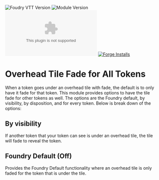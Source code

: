 ![Foudry VTT Version](https://img.shields.io/badge/FoundryVTT%20Version-0.8.9-orange) ![Module Version](https://img.shields.io/github/v/release/cdverrett94/FVTT-overhead-tile-fade-for-all-tokens?color=red) ![Latest Release Download Count](https://img.shields.io/github/downloads/cdverrett94/FVTT-overhead-tile-fade-for-all-tokens/latest/package.zip?color=purple&label=Latest%20Downloads)   [![Forge Installs](https://img.shields.io/badge/dynamic/json?label=Forge%20Installs&query=package.installs&suffix=%25&url=https%3A%2F%2Fforge-vtt.com%2Fapi%2Fbazaar%2Fpackage%2Foverhead-tile-fade-for-all-tokens&colorB=4aa94a)](https://forge-vtt.com/bazaar#package=overhead-tile-fade-for-all-tokens) 

# Overhead Tile Fade for All Tokens
When a token goes under an overhead tile with fade, the default is to only have it fade for that token. This module provides options to have the tile fade for other tokens as well. The options are the Foundry default, by visibility, by disposition, and for every token. Below is break down of the options:

## By visibility
If another token that your token can see is under an overhead tile, the tile will fade to reveal the token.

## Foundry Default (Off)
Provides the Foundry Default functionality where an overhead tile is only faded for the token that is under the tile.
